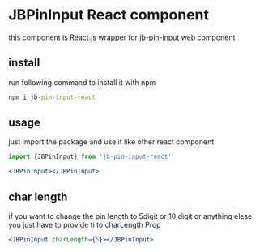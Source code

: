 # JBPinInput React component
this component is React.js wrapper for [jb-pin-input](https://www.npmjs.com/package/jb-pin-input) web component

## install

run following command to install it with npm
```cmd
npm i jb-pin-input-react
```

## usage

just import the package and use it like other react component

```jsx
import {JBPinInput} from 'jb-pin-input-react'

<JBPinInput></JBPinInput>
```
## char length

if you want to change the pin length to 5digit or 10 digit or anything elese you just have to provide ti to charLength Prop

```jsx
<JBPinInput charLength={5}></JBPinInput>
```
